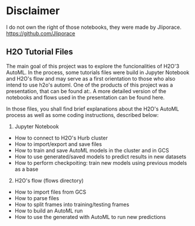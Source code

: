# Disclaimer

I do not own the right of those notebooks, they were made by Jliporace. https://github.com/Jliporace

## H2O Tutorial Files

The main goal of this project was to explore the funcionalities of H2O'3 AutoML. In the process, some tutorials files were build in Jupyter Notebook and H2O's flow and may serve as a first orientation to those who also intend to use h2o's automl. 
One of the products of this project was a presentation, that can be found at:. A more detailed version of the notebooks and flows used in the presentation can be found here. 

In those files, you shall find brief explanations about the H2O's AutoML process as well as some coding instructions, described below: 

1) Jupyter Notebook 

- How to connect to H2O's Hurb cluster
- How to import/export and save files 
- How to train and save AutoML models in the cluster and in GCS
- How to use generated/saved models to predict results in new datasets
- How to perform checkpoiting: train new models using previous models as a base

2) H2O's flow (flows directory)
- How to import files from GCS
- How to parse files
- How to split frames into training/testing frames
- How to build an AutoML run
- How to use the generated with AutoML to run new predictions
